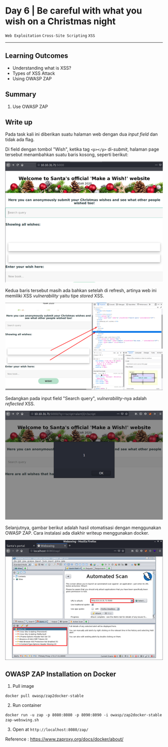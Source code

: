 # Day 6 | Be careful with what you wish on a Christmas night

`Web Exploitation` `Cross-Site Scripting` `XSS`

---

## Learning Outcomes

- Understanding what is XSS?
- Types of XSS Attack
- Using OWASP ZAP

## Summary

1. Use OWASP ZAP

## Write up

Pada task kali ini diberikan suatu halaman web dengan dua *input field* dan tidak ada flag.
 
Di field dengan tombol "Wish", ketika tag `<p></p>` di-*submit*, halaman page tersebut menambahkan suatu baris kosong, seperti berikut:

![567f25a692dd62484d12c9199d61e89e.png](./_resources/c6d44e7988534eaaaa41af02de3289d5.png)

Kedua baris tersebut masih ada bahkan setelah di refresh, artinya web ini memiliki XSS *vulnerability* yaitu tipe *stored* XSS.

![69a913391527667110456e0325ad9229.png](./_resources/ac38296cea8d481f9214125cd483d350.png)

Sedangkan pada input field "Search query", *vulnerability*-nya adalah *reflected* XSS.

![cd1fd1d48cfaa9e2d92b3bc208925711.png](./_resources/a2570d59bfb74d67827091f09807e8ef.png)

Selanjutnya, gambar berikut adalah hasil otomatisasi dengan menggunakan OWASP ZAP. Cara instalasi ada diakhir writeup menggunakan docker.

![3dec07a2a0367abea1ceafcf14ded69a.png](./_resources/c6308e82322f4f40a64cba699e21c185.png)

## OWASP ZAP Installation on Docker

1. Pull image
```
docker pull owasp/zap2docker-stable
```

2. Run container
```
docker run -u zap -p 8080:8080 -p 8090:8090 -i owasp/zap2docker-stable zap-webswing.sh
```

3. Open at `http://localhost:8080/zap/`

Reference :
https://www.zaproxy.org/docs/docker/about/